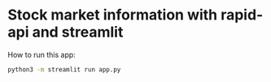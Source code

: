 # Stock market information with rapid-api and streamlit

How to run this app:

~~~bash
python3 -m streamlit run app.py
~~~